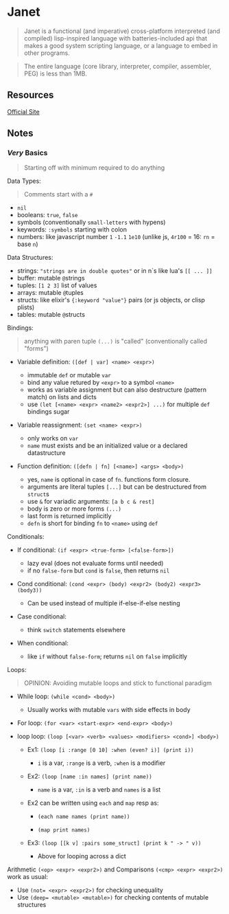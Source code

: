 # Janet

> Janet is a functional (and imperative) cross-platform interpreted (and compiled) lisp-inspired language with batteries-included api that makes a good system scripting language, or a language to embed in other programs.

> The entire language (core library, interpreter, compiler, assembler, PEG) is less than 1MB.

## Resources

[Official Site](https://janet-lang.org)

## Notes

### _Very_ Basics

> Starting off with minimum required to do anything

Data Types:

> Comments start with a `#`

- `nil`
- booleans: `true`, `false`
- symbols (conventionally `small-letters` with hypens)
- keywords: `:symbols` starting with colon
- numbers: like javascript number `1` `-1.1` `1e10` (unlike js, `4r100` = 16: `rn` = base `n`)

Data Structures:

- strings: `"strings are in double quotes"` or in n\`s like lua's `[[ ... ]]`
- buffer: mutable `@`strings
- tuples: `[1 2 3]` list of values
- arrays: mutable `@`tuples
- structs: like elixir's `{:keyword "value"}` pairs (or js objects, or clisp plists)
- tables: mutable `@`structs

Bindings:

> anything with paren tuple `(...)` is "called" (conventionally called "forms")

- Variable definition: `([def | var] <name> <expr>)`

  - immutable `def` or mutable `var`
  - bind any value retured by `<expr>` to a symbol `<name>`
  - works as variable assignment but can also destructure (pattern match) on lists and dicts
  - use `(let [<name> <expr> <name2> <expr2>] ...)` for multiple `def` bindings sugar

- Variable reassignment: `(set <name> <expr>)`

  - only works on `var`
  - `name` must exists and be an initialized value or a declared datastructure

- Function definition: `([defn | fn] [<name>] <args> <body>)`

  - yes, `name` is optional in case of `fn`. functions form closure.
  - arguments are literal tuples `[...]` but can be destructured from `struct`s
  - use `&` for variadic arguments: `[a b c & rest]`
  - body is zero or more forms `(...)`
  - last form is returned implicitly
  - `defn` is short for binding `fn` to `<name>` using `def`

Conditionals:

- If conditional: `(if <expr> <true-form> [<false-form>])`

  - lazy eval (does not evaluate forms until needed)
  - if no `false-form` but `cond` is `false`, then returns `nil`

- Cond conditional: `(cond <expr> (body) <expr2> (body2) <expr3> (body3))`

  - Can be used instead of multiple if-else-if-else nesting

- Case conditional:

  - think `switch` statements elsewhere

- When conditional:

  - like `if` without `false-form`; returns `nil` on `false` implicitly

Loops:

> OPINION: Avoiding mutable loops and stick to functional paradigm

- While loop: `(while <cond> <body>)`

  - Usually works with mutable `vars` with side effects in body

- For loop: `(for <var> <start-expr> <end-expr> <body>)`

- loop loop: `(loop [<var> <verb> <values> <modifiers> <cond>] <body>)`

  - Ex1: `(loop [i :range [0 10] :when (even? i)] (print i))`

    - `i` is a var, `:range` is a verb, `:when` is a modifier

  - Ex2: `(loop [name :in names] (print name))`

    - `name` is a var, `:in` is a verb and `names` is a list

  - Ex2 can be written using `each` and `map` resp as:

    - `(each name names (print name))`

    - `(map print names)`

  - Ex3: `(loop [[k v] :pairs some_struct] (print k " -> " v))`

    - Above for looping across a dict

Arithmetic `(<op> <expr> <expr2>)` and Comparisons `(<cmp> <expr> <expr2>)` work as usual:

- Use `(not= <expr> <expr2>)` for checking unequality
- Use `(deep= <mutable> <mutable>)` for checking contents of mutable structures
